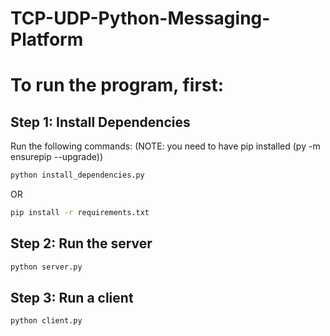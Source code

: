# TCP-UDP-Python-Messaging-Platform

# To run the program, first:

## Step 1: Install Dependencies

Run the following commands: (NOTE: you need to have pip installed (py -m ensurepip --upgrade))

```bash
python install_dependencies.py
```

OR

```bash
pip install -r requirements.txt
```

## Step 2: Run the server

```bash
python server.py
```

## Step 3: Run a client

```bash
python client.py
```
